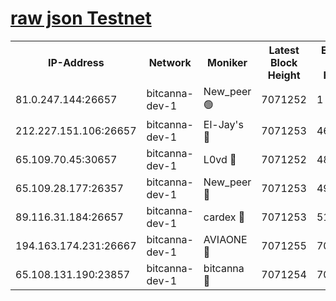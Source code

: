 [raw json Testnet](https://rpc-check.bcat.stavr.tech/bcat/rpc-bcat-result.json)
=


<table><tr><th>IP-Address</th><th>Network</th><th>Moniker</th><th>Latest Block Height</th><th>Earliest Block Height</th><th>Catching Up</th><th>Tx Index</th><th>Voting Power</th><th>Scan Time</th></tr><tr><td>81.0.247.144:26657</td><td>bitcanna-dev-1</td><td>New_peer 🟢</td><td>7071252</td><td>1</td><td>False</td><td>on</td><td>0</td><td>2024-03-27T05:42:29.011433602UTC</td></tr><tr><td>212.227.151.106:26657</td><td>bitcanna-dev-1</td><td>El-Jay's 🔴</td><td>7071253</td><td>4670391</td><td>False</td><td>on</td><td>2218364</td><td>2024-03-27T05:42:35.686887916UTC</td></tr><tr><td>65.109.70.45:30657</td><td>bitcanna-dev-1</td><td>L0vd 🔴</td><td>7071252</td><td>4828155</td><td>False</td><td>on</td><td>308120</td><td>2024-03-27T05:42:29.318804189UTC</td></tr><tr><td>65.109.28.177:26357</td><td>bitcanna-dev-1</td><td>New_peer 🔴</td><td>7071253</td><td>4952911</td><td>False</td><td>on</td><td>2237167</td><td>2024-03-27T05:42:36.357333478UTC</td></tr><tr><td>89.116.31.184:26657</td><td>bitcanna-dev-1</td><td>cardex 🔴</td><td>7071253</td><td>5185001</td><td>False</td><td>on</td><td>1</td><td>2024-03-27T05:42:35.998110551UTC</td></tr><tr><td>194.163.174.231:26667</td><td>bitcanna-dev-1</td><td>AVIAONE 🔴</td><td>7071255</td><td>7067061</td><td>False</td><td>on</td><td>1949865</td><td>2024-03-27T05:42:45.081616084UTC</td></tr><tr><td>65.108.131.190:23857</td><td>bitcanna-dev-1</td><td>bitcanna 🔴</td><td>7071254</td><td>7067254</td><td>False</td><td>off</td><td>378646</td><td>2024-03-27T05:42:36.665108552UTC</td></tr></table>